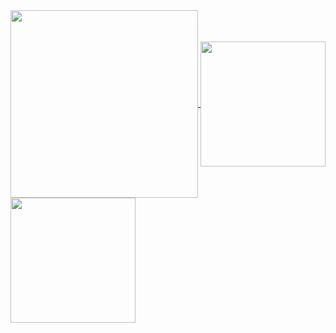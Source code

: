 <a href="#">
  <img height=300 align="center" src="https://github-profile-summary-cards.vercel.app/api/cards/profile-details?username=Cristopher8049&theme=github_dark"/>
</a>
<a href="#">
  <img height=200 align="center" src="https://github-readme-stats.vercel.app/api?username=Cristopher8049&theme=github_dark"/>
</a>
<a href="#">
  <img height=200 align="center" src="https://github-readme-stats.vercel.app/api/top-langs/?username=Cristopher8049&layout=donut&theme=github_dark&card_width=320" />
</a>



